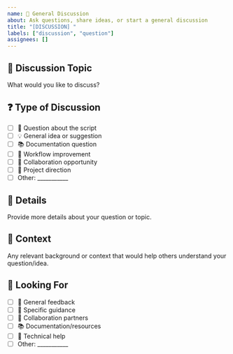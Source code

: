 ```yaml
---
name: 💬 General Discussion
about: Ask questions, share ideas, or start a general discussion
title: "[DISCUSSION] "
labels: ["discussion", "question"]
assignees: []
---
```


## 💬 Discussion Topic
What would you like to discuss?

## ❓ Type of Discussion
- [ ] 🤔 Question about the script
- [ ] 💡 General idea or suggestion
- [ ] 📚 Documentation question
- [ ] 🔄 Workflow improvement
- [ ] 🤝 Collaboration opportunity
- [ ] 🎯 Project direction
- [ ] Other: ___________

## 📝 Details
Provide more details about your question or topic.

## 🎯 Context
Any relevant background or context that would help others understand your question/idea.

## 🤝 Looking For
- [ ] 💭 General feedback
- [ ] 🎯 Specific guidance
- [ ] 🤝 Collaboration partners
- [ ] 📚 Documentation/resources
- [ ] 🔧 Technical help
- [ ] Other: ___________